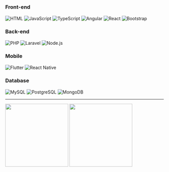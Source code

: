 <h3> Front-end </h3>

<span> <img align="center" alt="HTML" src="https://img.shields.io/badge/HTML-239120?style=for-the-badge&logo=html5&logoColor=white"></span>
<span> <img align="center" alt="JavaScript" src="https://img.shields.io/badge/JavaScript-F7DF1E?style=for-the-badge&logo=javascript&logoColor=black"></span>
<span> <img align="center" alt="TypeScript" src="https://img.shields.io/badge/TypeScript-007ACC?style=for-the-badge&logo=typescript&logoColor=white"></span>
<span> <img align="center" alt="Angular" src="https://img.shields.io/badge/Angular-DD0031?style=for-the-badge&logo=angular&logoColor=white"></span>
<span> <img align="center" alt="React" src="https://img.shields.io/badge/React-20232A?style=for-the-badge&logo=react&logoColor=61DAFB"></span>
<span> <img align="center" alt="Bootstrap" src="https://img.shields.io/badge/Bootstrap-563D7C?style=for-the-badge&logo=bootstrap&logoColor=white"></span>

<h3> Back-end </h3>

<span> <img align="center" alt="PHP" src="https://img.shields.io/badge/PHP-777BB4?style=for-the-badge&logo=php&logoColor=white"></span>
<span> <img align="center" alt="Laravel" src="https://img.shields.io/badge/Laravel-FF2D20?style=for-the-badge&logo=laravel&logoColor=white"></span>
<span> <img align="center" alt="Node.js" src="https://img.shields.io/badge/Node.js-43853D?style=for-the-badge&logo=node.js&logoColor=white"></span>

<h3> Mobile </h3>

<span> <img align="center" alt="Flutter" src="https://img.shields.io/badge/Flutter-02569B?style=for-the-badge&logo=flutter&logoColor=white"></span>
<span> <img align="center" alt="React Native" src="https://img.shields.io/badge/React_Native-20232A?style=for-the-badge&logo=react&logoColor=61DAFB"></span>

<h3> Database </h3>

<span> <img align="center" alt="MySQL" src="https://img.shields.io/badge/MySQL-00000F?style=for-the-badge&logo=mysql&logoColor=white"></span>
<span> <img align="center" alt="PostgreSQL" src="https://img.shields.io/badge/PostgreSQL-316192?style=for-the-badge&logo=postgresql&logoColor=white"></span>
<span> <img align="center" alt="MongoDB" src="https://img.shields.io/badge/MongoDB-4EA94B?style=for-the-badge&logo=mongodb&logoColor=white"></span>

<hr>

<div>

  <img height="200rem" src="https://github-readme-stats.vercel.app/api?username=jodovaljow&count_private=true&theme=vue" />
  <img height="200rem" src="https://github-readme-stats.vercel.app/api/top-langs/?username=jodovaljow&layout=compact&langs_count=10" />
</div>

